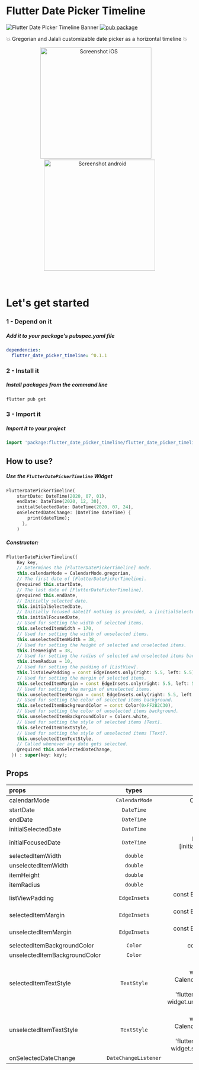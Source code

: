 # Flutter Date Picker Timeline
![Flutter Date Picker Timeline Banner](https://raw.githubusercontent.com/sobimor/flutter_date_picker_timeline/master/repo_files/images/banner.png)
[![pub package](https://img.shields.io/pub/v/flutter_date_picker_timeline.svg)](https://pub.dartlang.org/packages/flutter_date_picker_timeline)

💥 Gregorian and Jalali customizable date picker as a horizontal timeline  💥

<p align="center">
<img src="https://raw.githubusercontent.com/sobimor/flutter_date_picker_timeline/master/repo_files/images/screenshot_ios.png" width="300" alt="Screenshot iOS">
&nbsp;&nbsp;&nbsp;&nbsp;
<img src="https://raw.githubusercontent.com/sobimor/flutter_date_picker_timeline/master/repo_files/images/screenshot_android.jpg" width="300" alt="Screenshot android">
</p><br>

# Let's get started

### 1 - Depend on it

##### Add it to your package's pubspec.yaml file

```yml
dependencies:
  flutter_date_picker_timeline: ^0.1.1
```


### 2 - Install it

##### Install packages from the command line
```sh
flutter pub get
```


### 3 - Import it

##### Import it to your project
```dart
import 'package:flutter_date_picker_timeline/flutter_date_picker_timeline.dart';
```


## How to use?
##### Use the `FlutterDatePickerTimeline` Widget

```dart
FlutterDatePickerTimeline(
    startDate: DateTime(2020, 07, 01),
    endDate: DateTime(2020, 12, 30),
    initialSelectedDate: DateTime(2020, 07, 24),
    onSelectedDateChange: (DateTime dateTime) {
        print(dateTime);
      },
    )
```

##### Constructor:

```dart
FlutterDatePickerTimeline({
    Key key,
    // Determines the [FlutterDatePickerTimeline] mode.
    this.calendarMode = CalendarMode.gregorian,
    // The first date of [FlutterDatePickerTimeline].
    @required this.startDate,
    // The last date of [FlutterDatePickerTimeline].
    @required this.endDate,
    // Initially selected date.
    this.initialSelectedDate,
    // Initially focused date(If nothing is provided, a [initialSelectedDate] will be used).
    this.initialFocusedDate,
    // Used for setting the width of selected items.
    this.selectedItemWidth = 170,
    // Used for setting the width of unselected items.
    this.unselectedItemWidth = 38,
    // Used for setting the height of selected and unselected items.
    this.itemHeight = 38,
    // Used for setting the radius of selected and unselected items background.
    this.itemRadius = 10,
    // Used for setting the padding of [ListView].
    this.listViewPadding = const EdgeInsets.only(right: 5.5, left: 5.5),
    // Used for setting the margin of selected items.
    this.selectedItemMargin = const EdgeInsets.only(right: 5.5, left: 5.5),
    // Used for setting the margin of unselected items.
    this.unselectedItemMargin = const EdgeInsets.only(right: 5.5, left: 5.5),
    // Used for setting the color of selected items background.
    this.selectedItemBackgroundColor = const Color(0xFF2B2C30),
    // Used for setting the color of unselected items background.
    this.unselectedItemBackgroundColor = Colors.white,
    // Used for setting the style of selected items [Text].
    this.selectedItemTextStyle,
    // Used for setting the style of unselected items [Text].
    this.unselectedItemTextStyle,
    // Called whenever any date gets selected.
    @required this.onSelectedDateChange,
  }) : super(key: key);
```

## Props
| props                   | types           | defaultValues                                                                                                     |
| :---------------------- | :-------------: | :---------------------------------------------------------------------------------------------------------------: |
| calendarMode        | `CalendarMode`        | CalendarMode.gregorian |
| startDate       | `DateTime`     | |
| endDate           | `DateTime`     | |
| initialSelectedDate       | `DateTime`     | |
| initialFocusedDate | `DateTime`         | If nothing is provided, a [initialSelectedDate] will be used |
| selectedItemWidth       | `double`     | 170 |
| unselectedItemWidth | `double`         | 38 |
| itemHeight       | `double`     | 38 |
| itemRadius | `double`         | 10 |
| listViewPadding       | `EdgeInsets`     | const EdgeInsets.only(right: 5.5, left: 5.5) |
| selectedItemMargin | `EdgeInsets`         | const EdgeInsets.only(right: 5.5, left: 5.5) |
| unselectedItemMargin       | `EdgeInsets`     | const EdgeInsets.only(right: 5.5, left: 5.5) |
| selectedItemBackgroundColor | `Color`         | const Color(0xFF2B2C30) |
| unselectedItemBackgroundColor       | `Color`     | Colors.white |
| selectedItemTextStyle | `TextStyle`         | TextStyle(fontFamily: widget.calendarMode == CalendarMode.gregorian ? 'nunito' : 'dana', package: 'flutter_date_picker_timeline', color: widget.unselectedItemBackgroundColor) |
| unselectedItemTextStyle       | `TextStyle`     | TextStyle(fontFamily: widget.calendarMode == CalendarMode.gregorian ? 'nunito' : 'dana', package: 'flutter_date_picker_timeline', color: widget.selectedItemBackgroundColor) |
| onSelectedDateChange | `DateChangeListener`         | |

